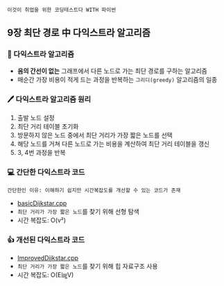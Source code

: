 `이것이 취업을 위한 코딩테스트다 WITH 파이썬`

## 9장 최단 경로 中 다익스트라 알고리즘

### 📝 다익스트라 알고리즘
- **음의 간선이 없는** 그래프에서 다른 노드로 가는 최단 경로를 구하는 알고리즘
- 매순간 가장 비용이 적게 드는 과정을 반복하는 `그리디(greedy)` 알고리즘의 일종

### 🖊️ 다익스트라 알고리즘 원리
1. 출발 노드 설정
2. 최단 거리 테이블 초기화
3. 방문하지 않은 노드 중에서 최단 거리가 가장 짧은 노드를 선택
4. 해당 노드를 거쳐 다른 노드로 가는 비용을 계산하여 최단 거리 테이블을 갱신
5. 3, 4번 과정을 반복

### 💻 간단한 다익스트라 코드 
`간단한인 이유: 이해하기 쉽지만 시간복잡도를 개선할 수 있는 코드가 존재`

- [basicDijkstar.cpp](https://github.com/YeoEunSeong/problem-solving/blob/master/Dijkstra/basicDijkstra.cpp)
- `최단 거리가 가장 짧은 노드`를 찾기 위해 선형 탐색
- 시간 복잡도: O(v²)

### 👍 개선된 다익스트라 코드
- [ImprovedDijkstar.cpp](https://github.com/YeoEunSeong/problem-solving/blob/master/Dijkstra/improvedDijkstra.cpp)
- `최단 거리가 가장 짧은 노드`를 찾기 위해 힙 자료구조 사용
- 시간 복잡도: O(E㏒V)